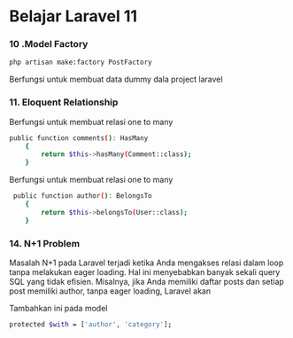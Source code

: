 <h1>Belajar Laravel 11</h1>

<h3>10 .Model Factory</h3>

```bash
php artisan make:factory PostFactory
```
<p>  Berfungsi untuk membuat data dummy dala project laravel
</p>

<h3>11. Eloquent Relationship</h3>
<p>  Berfungsi untuk membuat relasi one to many
</p>

```bash
public function comments(): HasMany
    {
        return $this->hasMany(Comment::class);
    }
```

<p>  Berfungsi untuk membuat relasi one to many
</p>

```bash
 public function author(): BelongsTo
    {
        return $this->belongsTo(User::class);
    }
```

<h3>14. N+1 Problem</h3>
<p> Masalah N+1 pada Laravel terjadi ketika Anda mengakses relasi dalam loop tanpa melakukan eager loading. Hal ini menyebabkan banyak sekali query SQL yang tidak efisien. Misalnya, jika Anda memiliki daftar posts dan setiap post memiliki author, tanpa eager loading, Laravel akan 
</p>

<p>Tambahkan ini pada model </p>

```bash
protected $with = ['author', 'category'];
```


